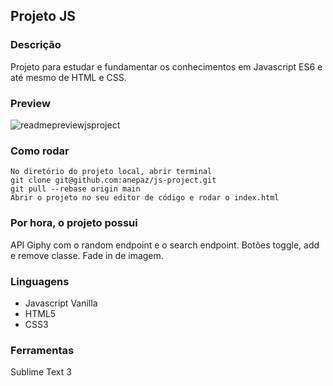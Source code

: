 ## Projeto JS
### Descrição

Projeto para estudar e fundamentar os conhecimentos em Javascript ES6 e até mesmo de HTML e CSS.

### Preview
![readmepreviewjsproject](https://user-images.githubusercontent.com/86319685/168608243-b98df65e-32ee-4ab3-b11a-d32905cf3f53.gif)

### Como rodar

```
No diretório do projeto local, abrir terminal
git clone git@github.com:anepaz/js-project.git
git pull --rebase origin main
Abrir o projeto no seu editor de código e rodar o index.html
```

### Por hora, o projeto possui
API Giphy com o random endpoint e o search endpoint.
Botões toggle, add e remove classe.
Fade in de imagem.

### Linguagens
- Javascript Vanilla
- HTML5
- CSS3

### Ferramentas
Sublime Text 3
